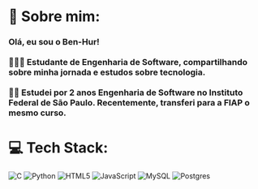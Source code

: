 # 💫 Sobre mim:
### Olá, eu sou o Ben-Hur!<br><br>👩🏻‍💻 Estudante de Engenharia de Software, compartilhando sobre minha jornada e estudos sobre tecnologia.<br/><br>👨‍🎓 Estudei por 2 anos Engenharia de Software no Instituto Federal de São Paulo. Recentemente, transferi para a FIAP o mesmo curso.<br/>

# 💻 Tech Stack:
![C](https://img.shields.io/badge/c-%2300599C.svg?style=for-the-badge&logo=c&logoColor=white) ![Python](https://img.shields.io/badge/python-3670A0?style=for-the-badge&logo=python&logoColor=ffdd54) ![HTML5](https://img.shields.io/badge/html5-%23E34F26.svg?style=for-the-badge&logo=html5&logoColor=white) ![JavaScript](https://img.shields.io/badge/javascript-%23323330.svg?style=for-the-badge&logo=javascript&logoColor=%23F7DF1E) ![MySQL](https://img.shields.io/badge/mysql-4479A1.svg?style=for-the-badge&logo=mysql&logoColor=white) ![Postgres](https://img.shields.io/badge/postgres-%23316192.svg?style=for-the-badge&logo=postgresql&logoColor=white)
